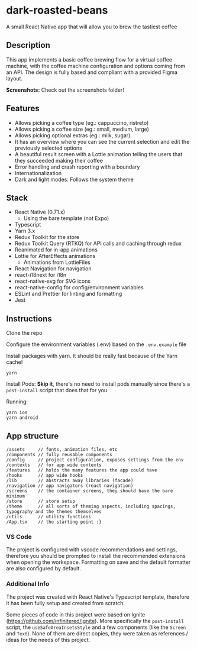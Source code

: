 # dark-roasted-beans

A small React Native app that will allow you to brew the tastiest coffee

## Description

This app implements a basic coffee brewing flow for a virtual coffee machine, with the coffee machine configuration and options coming from an API. The design is fully based and compliant with a provided Figma layout.

**Screenshots:** Check out the screenshots folder!

## Features

- Allows picking a coffee type (eg.: cappuccino, ristreto)
- Allows picking a coffee size (eg.: small, medium, large)
- Allows picking optional extras (eg.: milk, sugar)
- It has an overview where you can see the current selection and edit the previously selected options
- A beautiful result screen with a Lottie animation telling the users that they succeeded making their coffee
- Error handling and crash reporting with a boundary
- Internationalization
- Dark and light modes: Follows the system theme

## Stack

- React Native (0.71.x)
  - Using the bare template (not Expo)
- Typescript
- Yarn 3.x
- Redux Toolkit for the store
- Redux Toolkit Query (RTKQ) for API calls and caching through redux
- Reanimated for in-app animations
- Lottie for AfterEffects animations
  - Animations from LottieFiles
- React Navigation for navigation
- react-i18next for i18n
- react-native-svg for SVG icons
- react-native-config for config/environment variables
- ESLint and Prettier for linting and formatting
- Jest

## Instructions

Clone the repo

Configure the environment variables (.env) based on the `.env.example` file

Install packages with yarn. It should be really fast because of the Yarn cache!

```
yarn
```

Install Pods: **Skip it**, there's no need to install pods manually since there's a `post-install` script that does that for you

Running:

```
yarn ios
yarn android
```

## App structure

```
/assets     // fonts, animation files, etc
/components // fully reusable components
/config     // project configuration, exposes settings from the env
/contexts   // for app wide contexts
/features   // holds the many features the app could have
/hooks      // app wide hooks
/lib        // abstracts away libraries (facade)
/navigation // app navigators (react navigation)
/screens    // the container screens, they should have the bare minimum
/store      // store setup
/theme      // all sorts of theming aspects, including spacings, typography and the themes themselves
/utils      // utility functions
/App.tsx    // the starting point :}
```

### VS Code

The project is configured with vscode recommendations and settings, therefore you should be prompted to install the recommended extensions when opening the workspace. Formatting on save and the default formatter are also configured by default.

### Additional Info

The project was created with React Native's Typescript template, therefore it has been fully setup and created from scratch.

Some pieces of code in this project were based on Ignite (https://github.com/infinitered/ignite). More specifically the `post-install` script, the `useSafeAreaInsetsStyle` and a few components (like the `Screen` and `Text`). None of them are direct copies, they were taken as references / ideas for the needs of this project.
